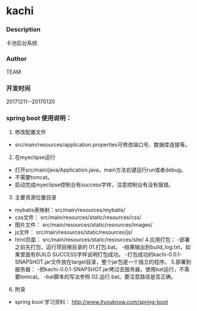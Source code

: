 # kachi
### Description
卡池后台系统
### Author
TEAM
### 开发时间
20171211--20170120
### spring boot 使用说明：
1. 修改配置文件
- src/main/resources/application.properties可修改端口号、数据库连接等。
2. 在myeclipse运行
- 打开src/main/java/Application.java，main方法右键运行run或者debug。
- 不需要tomcat。
- 启动完成myeclipse控制台有success字样，注意控制台有没有报错。
3. 主要资源位置目录
- mybatis表映射：src/main/resources/mybatis/
- css文件：          src/main/resources/static/resources/css/
- 图片文件：         src/main/resources/static/resources/images/
- js文件：           src/main/resources/static/resources/js/
- html页面：         src/main/resources/static/resources/site/
4.应用打包：
-部署之前先打包，运行项目根目录的 01.打包.bat。
-结果输出到build_log.txt，如果里面有BUILD SUCCESS字样说明打包成功。
-打包成功的kachi-0.0.1-SNAPSHOT.jar文件放在target目录，整个jar包是一个独立的程序。
5.部署到服务器：
-把kachi-0.0.1-SNAPSHOT.jar拷过去服务器，使用bat运行，不需要tomcat。
-bat脚本的写法参照 02.运行.bat。要注意路径是否正确。
6. 附录
- spring boot 学习资料： http://www.ityouknow.com/spring-boot
